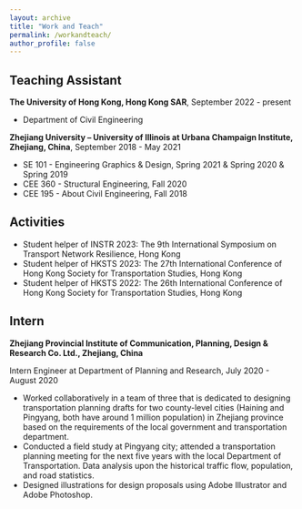 ```yaml
---
layout: archive
title: "Work and Teach"
permalink: /workandteach/
author_profile: false
---
```


## Teaching Assistant
**The University of Hong Kong, Hong Kong SAR**, September 2022 - present
- Department of Civil Engineering

**Zhejiang University – University of Illinois at Urbana Champaign Institute, Zhejiang, China**, September 2018 - May 2021
- SE 101 - Engineering Graphics & Design, Spring 2021 & Spring 2020 & Spring 2019
- CEE 360 - Structural Engineering, Fall 2020
- CEE 195 - About Civil Engineering, Fall 2018

## Activities
- Student helper of INSTR 2023: The 9th International Symposium on Transport Network Resilience, Hong Kong
- Student helper of HKSTS 2023: The 27th International Conference of Hong Kong Society for Transportation Studies, Hong Kong
- Student helper of HKSTS 2022: The 26th International Conference of Hong Kong Society for Transportation Studies, Hong Kong

## Intern
**Zhejiang Provincial Institute of Communication, Planning, Design & Research Co. Ltd., Zhejiang, China**

Intern Engineer at Department of Planning and Research, July 2020 - August 2020

- Worked collaboratively in a team of three that is dedicated to designing transportation planning drafts for two county-level cities (Haining and Pingyang, both have around 1 million population) in Zhejiang province based on the requirements of the local government and transportation department.<br>
- Conducted a field study at Pingyang city; attended a transportation planning meeting for the next five years with the local Department of Transportation. Data analysis upon the historical traffic flow, population, and road statistics.<br>
- Designed illustrations for design proposals using Adobe Illustrator and Adobe Photoshop.<br>
